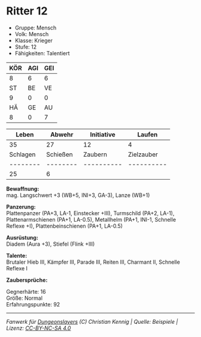 # Ritter 12  
- Gruppe: Mensch  
- Volk: Mensch  
- Klasse: Krieger  
- Stufe: 12  
- Fähigkeiten: Talentiert  


| KÖR | AGI | GEI |  
| --- | --- | --- |  
| 8   | 6   | 6   |
| ST  | BE  | VE  |  
| 9   | 0   | 0   |
| HÄ  | GE  | AU  |  
| 8   | 0   | 7   |


| Leben    | Abwehr   | Initiative | Laufen     |
| -------- | -------- | ---------- | ---------- |
| 35       | 27       | 12         | 4          |
| Schlagen | Schießen | Zaubern    | Zielzauber |
| -------- | -------- | ---------- | ---------- |
| 25       | 6        |            |            |

**Bewaffnung:**  
mag. Langschwert +3 (WB+5, INI+3, GA-3), Lanze (WB+1)

**Panzerung:**  
Plattenpanzer (PA+3, LA-1, Einstecker +III), Turmschild (PA+2, LA-1), Plattenarmschienen (PA+1, LA-0.5), Metallhelm (PA+1, INI-1, Schnelle Reflexe +I), Plattenbeinschienen (PA+1, LA-0.5)

**Ausrüstung:**  
Diadem (Aura +3), Stiefel (Flink +III)

**Talente:**  
Brutaler Hieb III, Kämpfer III, Parade III, Reiten III, Charmant II, Schnelle Reflexe I

**Zaubersprüche:**  


Gegnerhärte: 16  
Größe: Normal  
Erfahrungspunkte: 92  



___
*Fanwerk für [Dungeonslayers](https://www.dungeonslayers.net/) (C) Christian Kennig | Quelle: Beispiele | Lizenz: [CC-BY-NC-SA 4.0](https://creativecommons.org/licenses/by-nc-sa/4.0/deed.de)*